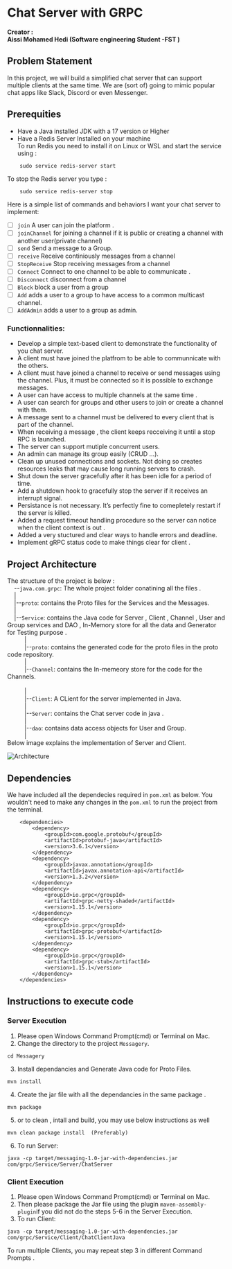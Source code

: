 # Chat Server with GRPC
**Creator : <br>
Aissi Mohamed Hedi (Software engineering Student -FST )**<br>


## Problem Statement
In this project, we will build a simplified chat server that can support multiple clients at the same time. We are (sort of) going to mimic popular chat apps like Slack, Discord or even Messenger.

## Prerequities
- Have a Java installed JDK with a 17 version or Higher
- Have a Redis Server Installed on your machine<br>
To run Redis you need to install it on Linux or WSL and start the service using : 
```
	sudo service redis-server start
```
To stop the Redis server you type :  
```
	sudo service redis-server stop
```
Here is a simple list of commands and behaviors I want your chat server to implement:<br>
- [ ] `join`  A user can join the platform .
- [ ] `joinChannel` for joining a channel if it is public or creating a channel with another user(private channel)
- [ ] `send`  Send a message to a Group.
- [ ] `receive` <channel> Receive continiously messages from a channel
- [ ] `StopReceive` <channel> Stop receiving messages from a channel
- [ ] `Connect` Connect to one channel to be able to communicate .
- [ ] `Disconnect` disconnect from a channel
- [ ] `Block` block a user from a group
- [ ] `Add` adds a user to a group to have access to a common multicast channel.
- [ ] `AddAdmin` adds a user to a group as admin.

### Functionnalities:
- Develop a simple text-based client to demonstrate the functionality of you chat server.
- A client must have joined the platfrom to be able to communnicate with the others.
- A client must have joined a channel to receive or send messages using the channel. Plus, it must be connected so it is possible to exchange messages.
- A user can have access to multiple channels at the same time .
- A user can search for groups and other users to join or create a channel with them.
- A message sent to a channel must be delivered to every client that is part of the channel.
- When receiving a message , the client keeps recceiving it until a stop RPC is launched.
- The server can support mutiple concurrent users.
- An admin can manage its group easily (CRUD ...).
- Clean up unused connections and sockets. Not doing so creates resources leaks that may cause long running servers to crash.
- Shut down the server gracefully after it has been idle for a period of time.
- Add a shutdown hook to gracefully stop the server if it receives an interrupt signal.
- Persistance is not necessary. It’s perfectly fine to comepletely restart if the server is killed.
- Added a request timeout handling procedure so the server can notice when the client context is out .
- Added a very stuctured and clear ways to handle errors and deadline.
- Implement gRPC status code to make things clear for client .



## Project Architecture
The structure of the project is below :<br/>
&nbsp; &nbsp;   --`java.com.grpc`: The whole project folder conatining all the files .<br />
&nbsp; &nbsp;    |<br />
&nbsp; &nbsp;    |--`proto`: contains the Proto files for the Services and the Messages.<br />
&nbsp; &nbsp;    |<br />
&nbsp; &nbsp;    |--`Service`: contains the Java code for Server , Client , Channel , User and Group services and DAO , In-Memory store for all the data and Generator for Testing purpose .<br />
&nbsp; &nbsp; &nbsp;&nbsp;&nbsp; &nbsp;      |<br />
&nbsp; &nbsp; &nbsp;&nbsp;&nbsp; &nbsp;      |--`proto`: contains the generated code for the proto files in the proto code repository.<br/>
&nbsp; &nbsp; &nbsp;&nbsp;&nbsp; &nbsp;      |<br/>
&nbsp; &nbsp; &nbsp;&nbsp;&nbsp; &nbsp;      |--`Channel`: contains the In-memeory store  for the  code for the Channels.<br/>   
&nbsp; &nbsp; &nbsp;&nbsp;&nbsp; &nbsp;      |<br />
&nbsp; &nbsp; &nbsp;&nbsp;&nbsp; &nbsp;      |--`Client`: A CLient for the server implemented in Java.<br/>
&nbsp; &nbsp; &nbsp;&nbsp;&nbsp; &nbsp;      |<br/>
&nbsp; &nbsp; &nbsp;&nbsp;&nbsp; &nbsp;      |--`Server`: contains the Chat server code in java .<br/>
&nbsp; &nbsp; &nbsp;&nbsp;&nbsp; &nbsp;      |<br />
&nbsp; &nbsp; &nbsp;&nbsp;&nbsp; &nbsp;      |--`dao`: contains data access objects for User and Group.<br/>
&nbsp; &nbsp; &nbsp;&nbsp;&nbsp; &nbsp;      |<br/>
Below image explains the implementation of Server and Client.

<img src="https://i.ibb.co/4tvLTP2/lol.png" alt="Architecture" border="0">

## Dependencies

We have included all the dependecies required in `pom.xml` as below. You wouldn't need to make any changes in the `pom.xml` to run the project from the terminal.

```
    <dependencies>
		<dependency>
			<groupId>com.google.protobuf</groupId>
			<artifactId>protobuf-java</artifactId>
			<version>3.6.1</version>
		</dependency>
		<dependency>
			<groupId>javax.annotation</groupId>
			<artifactId>javax.annotation-api</artifactId>
			<version>1.3.2</version>
		</dependency>
		<dependency>
			<groupId>io.grpc</groupId>
			<artifactId>grpc-netty-shaded</artifactId>
			<version>1.15.1</version>
		</dependency>
		<dependency>
			<groupId>io.grpc</groupId>
			<artifactId>grpc-protobuf</artifactId>
			<version>1.15.1</version>
		</dependency>
		<dependency>
			<groupId>io.grpc</groupId>
			<artifactId>grpc-stub</artifactId>
			<version>1.15.1</version>
		</dependency>
	</dependencies>
```

## Instructions to execute code
### Server Execution

1. Please open Windows Command Prompt(cmd) or Terminal on Mac.
2. Change the directory to the project `Messagery`.
```
cd Messagery
```
3. Install dependancies and Generate Java code for Proto Files.
```
mvn install
```
4. Create the jar file with all the dependancies in the same package .
```
mvn package
```
5. or to  clean , intall and build, you may use below instructions as well
```
mvn clean package install  (Preferably)
```
6. To run Server:
```
java -cp target/messaging-1.0-jar-with-dependencies.jar com/grpc/Service/Server/ChatServer
```



### Client Execution
1. Please open Windows Command Prompt(cmd) or Terminal on Mac.
2. Then please package the Jar file using the plugin `maven-assembly-plugin`if you did not do the steps 5-6 in the Server Execution.
3. To run Client:
 ```
java -cp target/messaging-1.0-jar-with-dependencies.jar com/grpc/Service/Client/ChatClientJava
```



To run multiple Clients, you may repeat step 3 in different Command Prompts .
